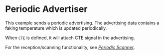 # Periodic Advertiser

This example sends a periodic advertising. The advertising data contains a faking temperature which
is updated periodically.

When `CTE` is defined, it will attach CTE signal in the advertising.

For the reception/scanning functionality, see [_Periodic Scanner_](../../periodic_scanner/doc/index.md).